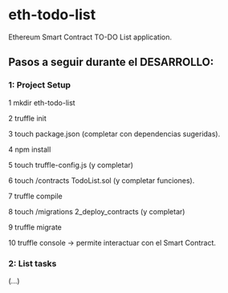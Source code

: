 # eth-todo-list
Ethereum Smart Contract TO-DO List application.

## Pasos a seguir durante el DESARROLLO:

### 1: Project Setup

1 mkdir eth-todo-list

2 truffle init

3 touch package.json (completar con dependencias sugeridas).

4 npm install

5 touch truffle-config.js (y completar)

6 touch /contracts TodoList.sol (y completar funciones).

7 truffle compile 

8 touch /migrations 2_deploy_contracts (y completar)

9 truffle migrate

10 truffle console -> permite interactuar con el Smart Contract.

### 2: List tasks 

(...)

